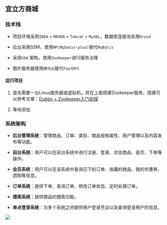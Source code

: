 ## 宜立方商城

### 技术栈

- 项目环境采用`IDEA` + `MAVEN` + `Tomcat` + `MySQL`，数据库连接池采用`Druid`

- 后台采用SSM，使用`MP(Mybatis-plus)`替代`MyBatis`

- 采用`SOA` 架构，使用`Zookeeper`进行服务治理

- 图片服务器使用`腾讯云`替代`FastDFS`

#### 运行项目

1. 首先需要一台Linux服务器或虚拟机，并在上面搭建Zookeeper服务，搭建可以参考文章：[Dubbo + Zookeeper入门初探](https://blog.csdn.net/yuanlaijike/article/details/79654183)

2. 等待添加

### 系统架构

- **后台管理系统**：管理商品、订单、类目、商品规格属性、用户管理以及内容发布等功能。

- **前台系统**：用户可以在前台系统中进行注册、登录、浏览商品、首页、下单等操作。

- **会员系统**：用户可以在该系统中查询已下的订单、收藏的商品、我的优惠券、团购等信息。

- **订单系统**：提供下单、查询订单、修改订单状态、定时处理订单。

- **搜索系统**：提供商品的搜索功能。

- **单点登录系统**：为多个系统之间提供用户登录凭证以及查询登录用户的信息。

![](https://raw.githubusercontent.com/ZzXxL1994/e3mall/master/jiagou.png)